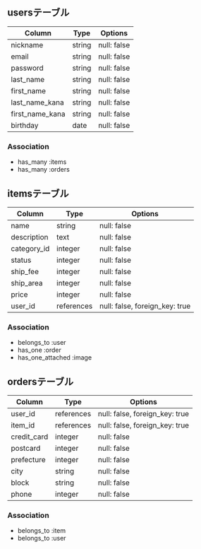 ## usersテーブル

| Column | Type | Options |
| ------ | ---- | ------- |
| nickname | string | null: false |
| email | string | null: false |
| password | string | null: false |
| last_name | string | null: false |
| first_name | string | null: false |
| last_name_kana | string | null: false |
| first_name_kana | string | null: false |
| birthday | date | null: false |

### Association
- has_many :items
- has_many :orders

## itemsテーブル

| Column | Type | Options |
| ------ | ---- | ------- |
| name | string | null: false |
| description | text | null: false |
| category_id | integer | null: false |
| status | integer | null: false |
| ship_fee | integer | null: false |
| ship_area | integer | null: false |
| price| integer | null: false |
| user_id | references | null: false, foreign_key: true |

### Association
- belongs_to :user
- has_one :order
- has_one_attached :image

## ordersテーブル

| Column | Type | Options |
| ------ | ---- | ------- |
| user_id | references | null: false, foreign_key: true |
| item_id | references | null: false, foreign_key: true |
| credit_card| integer | null: false |
| postcard | integer | null: false |
| prefecture | integer | null: false |
| city | string | null: false |
| block | string | null: false |
| phone | integer | null: false |

### Association
- belongs_to :item
- belongs_to :user